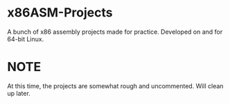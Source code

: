# x86ASM-Projects
A bunch of x86 assembly projects made for practice. Developed on and for 64-bit Linux.

# NOTE
At this time, the projects are somewhat rough and uncommented. Will clean up later.
